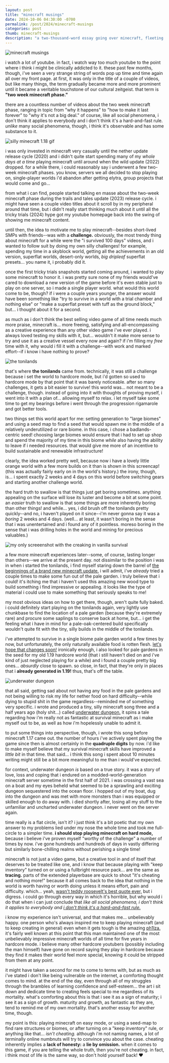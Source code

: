 ```yaml
---
layout: post
title: "minecraft musings"
date: 2024-10-06 04:30:00 -0700
permalink: /post/2024/minecraft-musings
categories: post
thumb: minecraft-musings
description: "a two-thousand-word essay going over minecraft, fleeting mortality, motivation and manipulation. click for the spinning of an emotional tale of abandonment, dizzying change, and beautifully full-circle thematic parallels!"
---
```

![minecraft musings](/img/art/minecraft-musings.png)

i watch a lot of youtube. in fact, i watch way too much youtube to the point where i think i might be clinically addicted to it. these past few months, though, i've seen a very strange string of words pop up time and time again all over my front page. at first, it was only in the title of a couple of videos, but like many things, the term gradually became more and more prominent until it became a veritable touchstone of our cultural zeitgeist. that term is **"two week minecraft phase."**

there are a countless number of videos about the two week minecraft phase, ranging in topic from "why it happens" to "how to make it last forever" to "why it's not a big deal." of course, like all social phenomena, i don't think it applies to everybody and i don't think it's a hard-and-fast rule. *unlike* many social phenomena, though, i think it's observable and has some substance to it.

![silly minecraft 1.18 gif](https://i.imgur.com/1q0Sivg.gif)

i was only invested in minecraft very casually until the nether update release cycle (2020) and i didn't quite start spending many of my *whole days at a time* playing minecraft until around when the wild update (2022) dropped. for a while there, i could reasonably say i underwent a few two-week minecraft phases. you know, servers we all decided to stop playing on, single-player worlds i'd abandon after getting elytra, group projects that would come and go...

from what i can find, people started talking en masse about the two-week minecraft phase during the trails and tales update (2023) release cycle. i might have seen a couple video titles about it scroll by in my peripheral around that time, but i didn't really start thinking much about it until all the tricky trials (2024) hype got my youtube homepage back into the swing of showing me minecraft content.

until then, the idea to motivate me to play minecraft--besides short-lived SMPs with friends--was with a **challenge.** obviously, the most trendy thing about minecraft for a while were the "i survived 100 days" videos, and i wanted to follow suit by doing my own silly challenges! for example, spending my time in a skyblock world, getting all the achievements in an old version, superflat worlds, desert-only worlds, *big dripleaf* superflat presets... you name it, i probably did it.

once the first tricky trials snapshots started coming around, i wanted to play some minecraft to honor it. i was pretty sure none of my friends would've cared to download a new version of the game before it's even stable just to play on one server, so i made a single player world. what would this world come to be, though? if i were a couple years younger, the answer would have been something like "try to survive in a world with a trial chamber and nothing else" or "make a superflat preset with tuff as the ground block," but... i thought about it for a second.

as much as i don't think the best selling video game of all time needs much more praise, minecraft is... more freeing, satisfying and all-encompassing as a creative experience than any other video game i've ever played. i always loved testing my skills with it, but... wouldn't it make more sense to try and use it as a creative vessel every now and again? if i'm filling my *free* time with it, why would i fill it with a challenge--with work and marked effort--if i know i have nothing to prove?

![the tonilands](/img/postpics/firefox-1728201997-936.png)

that's where **the tonilands** came from. technically, it was still a challenge because i set the world to hardcore mode, but i'd gotten so used to hardcore mode by that point that it was barely noticeable. after so many challenges, it gets a bit easier to survive! this world was... not meant to be a challenge, though. instead of going into it with thoughts of proving myself, i went into it with a plan of... allowing myself to relax. i let myself take some time to get my bearings before i went through the progression rigamarole and got better tools.

two things set this world apart for me: setting generation to "large biomes" and using a seed map to find a seed that would spawn me in the middle of a relatively underutilized or rare biome. in this case, i chose a badlands-centric seed! choosing large biomes would ensure that i had to set up shop and spend the majority of my time in this biome *while* also having the ability to leave if i needed resources. that would give me more of an incentive to build sustainable and renewable infrastructure!

clearly, the idea worked pretty well, because now i have a lovely little orange world with a few more builds on it than is shown in this screencap! (this was actually fairly early on in the world's history.) the irony, though, is... i spent exactly 2 weeks and 4 days on this world before switching gears and starting another challenge world.

the hard truth to swallow is that things just get boring sometimes. anything appealing on the surface will lose its luster and become a bit at some point. an *easier* truth to swallow is that some things are more inherently boring than other things! and while... yes, i did brush off the tonilands pretty quickly--and no, i haven't played on it since--i'm never gonna say it was a *boring* 2 weeks and 4 days. (well... at least, it wasn't boring in the sense that i was unentertained and i found any of it pointless. moreso boring in the sense that i was drilling holes in the world and mining for precious valuables.)

![my only screeenshot with the creaking in vanilla survival](/img/postpics/javaw-1727942851-568.png)

a few more minecraft experiences later--some, of course, lasting longer than others--we arrive at the present day. not dissimilar to the position i was in when i started the tonilands, i find myself staring down the barrel of [the beginnings of a brand new minecraft update.](https://www.minecraft.net/en-us/article/minecraft-snapshot-24w40a) i will admit, i've *already* tried a couple times to make some fun out of the pale garden. i truly believe that i could! it's itching me that i haven't used this amazing new wood type to build something i find impressive or appealing. it looks like the type of material i could use to make something that seriously speaks to me!

my most obvious ideas on how to get there, though, aren't quite fully baked. i could definitely start playing on the tonilands again, very lightly use chunkbase to find the location of a pale garden (because they're extremely rare) and procure some saplings to conserve back at home, but... i get the feeling what i have in mind for a pale-oak-centered build specifically wouldn't quite fit with the tiny, silly builds in the middle of the tonilands.

i've attempted to survive in a single biome pale garden world a few times by now, but unfortunately, the only naturally available food is rotten flesh. [let's hope that changes soon!](https://bugs.mojang.com/browse/MC-277257) ironically enough, i also looked for pale gardens in the seed for my old 1.19 hardcore world (that i still haven't died on and i've kind of just neglected playing for a while) and i found a couple pretty big ones... *absurdly* close to spawn. so close, in fact, that they're only in places that i **already generated in 1.19!** thus, that's off the table.

![underwater dungeon](/img/postpics/underwater-dungeon.png)

that all said, getting sad about not having any food in the pale gardens and not being willing to risk my life for nether food on hard difficulty--while dying to stupid shit in the game regardless--reminded me of something very specific. i wrote and produced a tiny, silly minecraft song three and a half years ago (holy shit...) called [underwater dungeon.](https://daytona.bandcamp.com/track/underwater-dungeon) it spins a tale regarding how i'm really not as fantastic at survival minecraft as i make myself out to be, as well as how i'm hopelessly unable to admit it.

to put some things into perspective, though, i wrote this song before minecraft 1.17 came out. the number of hours i've actively spent playing the game since then is almost certainly in the **quadruple digits** by now. i'd like to make myself believe that my survival minecraft skills have improved a *little bit* in that time. that said... i think this song i spent about 10 minutes writing might still be a bit more meaningful to me than i would've expected. 

for context, underwater dungeon *is* based on a true story. it was a story of love, loss and coping that i endured on a modded-world-generation minecraft server sometime in the first half of 2021. i was crossing a vast sea on a boat and my eyes beheld what seemed to be a sprawling and exciting dungeon sequestered into the ocean floor. i hopped out of my boat, dug into the dungeon and was met with more monsters than i was equipped or skilled enough to do away with. i died shortly after, losing all my stuff to the unfamiliar and uncharted underwater dungeon. i never went on the server again.

time really is a flat circle, isn't it? i just think it's a bit poetic that my own answer to my problems lied under my nose the whole time and took me full-circle to a simpler time. **i should stop playing minecraft on hard mode,** because i believe i've proven myself "worthy of the challenge" a number of times by now. i've gone hundreds and hundreds of days in vastly differing but similarly bone-chilling realms without perishing a single time!

minecraft is not just a video game, but a creative tool in and of itself that deserves to be treated like one, and i know that because playing with "keep inventory" turned on or using a fullbright resource pack... are the same as **tracing.** parts of the extended playerbase are quick to shout "it's cheating and nothing more!" because it all comes back to the idea that nothing in the world is worth having or worth doing unless it means effort, pain and difficulty. which... yeah, [wasn't teddy roosevelt's best quote ever,](https://www.goodreads.com/quotes/312751-nothing-in-the-world-is-worth-having-or-worth-doing) but i digress. i could go through every way in which it's horrible, but why would i do that when i can just conclude that *like all social phenomena, i don't think it applies to everybody and [i don't think it's a hard-and-fast rule.](https://www.youtube.com/shorts/XNY7deE0k0I)*

i know my experience isn't universal, and that makes me... unbelievably happy. one person who's always inspired me to keep playing minecraft (and to keep creating in general) even when it gets tough is the amazing [ph1lza.](https://www.youtube.com/Ph1LzA) it's fairly well known at this point that this man maintained one of the most unbelievably impressive minecraft worlds of all time for five years in hardcore mode. i believe many other hardcore youtubers (possibly including the man himself) have gone on record saying they play in hardcore because they find it makes their world feel more special, knowing it could be stripped from them at any point.

it might have taken a second for me to come to terms with, but as much as i've stated i don't like being vulnerable on the internet, a comforting thought comes to mind. at the end of the day, even through all of my struggles through the brambles of learning confidence and self-esteem... the art i sit down and dedicate time to creating feels special to me regardless of its mortality. what's comforting about this is that i see it as a sign of maturity; i see it as a sign of growth. maturity and growth, as fantastic as they are, tend to remind me of my own mortality. that's another essay for another time, though.

my point is this: playing minecraft on easy mode, or using a seed-map to find rare structures or biomes, or after turning on a "keep inventory" rule, or anything like that... *isn't cheating.* although i'm not naming names, a lot of terminally online numbnuts will try to convince you about the case. cheating inherently implies a **lack of honesty:** a **lie by omission.** when it comes to this game, if you are telling the whole truth, then you're not cheating. in fact, i think most of life is the same way, so don't hold yourself back! ♥